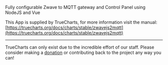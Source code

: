 Fully configurable Zwave to MQTT gateway and Control Panel using NodeJS and Vue

This App is supplied by TrueCharts, for more information visit the manual: [https://truecharts.org/docs/charts/stable/zwavejs2mqtt](https://truecharts.org/docs/charts/stable/zwavejs2mqtt)

---

TrueCharts can only exist due to the incredible effort of our staff.
Please consider making a [donation](https://truecharts.org/docs/about/sponsor) or contributing back to the project any way you can!
